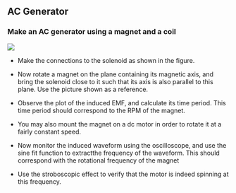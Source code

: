 AC Generator
---

### Make an AC generator using a magnet and a coil

![](https://github.com/fossasia/pslab-experiments/blob/master/images/schematics/acgen.png)

* Make the connections to the solenoid as shown in the figure.

* Now rotate a magnet on the plane containing its magnetic axis, and bring the solenoid close to it such that its axis is also parallel to this plane. Use the picture shown as a reference.

* Observe the plot of the induced EMF, and calculate its time period. This time period should correspond to the RPM of the magnet.

* You may also mount the magnet on a dc motor in order to rotate it at a fairly constant speed. 

* Now monitor the induced waveform using the oscilloscope, and use the sine fit function to extractthe frequency of the waveform. This should correspond with the rotational frequency of the magnet

* Use the stroboscopic effect to verify that the motor is indeed spinning at this frequency.

